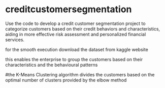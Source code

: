 # creditcustomersegmentation

Use the code to develop a credit customer segmentation project to categorize
customers based on their credit behaviors and characteristics, aiding in
more effective risk assessment and personalized financial services.

for the smooth execution download the dataset from kaggle website 

this enables the enterprise to group the customers based on their characteristics and the behavioural patterns 

#the K-Means Clustering algorithm divides the customers based on the optimal number of clusters provided by the elbow method
